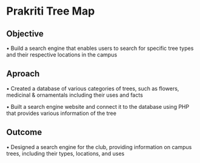 # Prakriti Tree Map

## Objective
• Build a search engine that enables users to search for specific tree types and their respective locations in the campus

## Aproach
• Created a database of various categories of trees, such as flowers, medicinal & ornamentals including their uses and facts

• Built a search engine website and connect it to the database using PHP that provides various information of the tree

## Outcome
• Designed a search engine for the club, providing information on campus trees, including their types, locations, and uses
